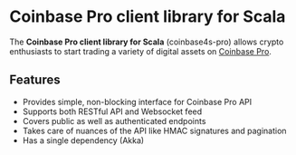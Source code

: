 # Coinbase Pro client library for Scala
The **Coinbase Pro client library for Scala** (coinbase4s-pro) allows crypto enthusiasts to start trading a variety of digital assets on [Coinbase Pro](https://pro.coinbase.com).

## Features
* Provides simple, non-blocking interface for Coinbase Pro API
* Supports both RESTful API and Websocket feed
* Covers public as well as authenticated endpoints
* Takes care of nuances of the API like HMAC signatures and pagination
* Has a single dependency (Akka)
